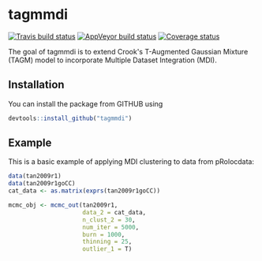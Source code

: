 
<!-- README.md is generated from README.Rmd. Please edit that file -->
tagmmdi
============

[![Travis build status](https://travis-ci.org/stcolema/tagmmdi.svg?branch=master)](https://travis-ci.org/stcolema/tagmmdi) [![AppVeyor build status](https://ci.appveyor.com/api/projects/status/github/stcolema/tagmmdi?branch=master&svg=true)](https://ci.appveyor.com/project/stcolema/tagmmdi) [![Coverage status](https://codecov.io/gh/stcolema/tagmmdi/branch/master/graph/badge.svg)](https://codecov.io/github/stcolema/tagmmdi?branch=master)

The goal of tagmmdi is to extend Crook's T-Augmented Gaussian Mixture (TAGM) model to incorporate Multiple Dataset Integration (MDI).

Installation
------------

You can install the package from GITHUB using
``` r
devtools::install_github("tagmmdi")
```

Example
-------

This is a basic example of applying MDI clustering to data from pRolocdata:

``` r
data(tan2009r1)
data(tan2009r1goCC)
cat_data <- as.matrix(exprs(tan2009r1goCC))

mcmc_obj <- mcmc_out(tan2009r1,
                     data_2 = cat_data,
                     n_clust_2 = 30,
                     num_iter = 5000,
                     burn = 1000,
                     thinning = 25,
                     outlier_1 = T)

```
